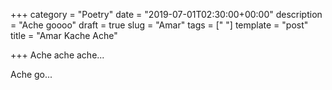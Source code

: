+++
category = "Poetry"
date = "2019-07-01T02:30:00+00:00"
description = "Ache goooo"
draft = true
slug = "Amar"
tags = [" "]
template = "post"
title = "Amar Kache Ache"

+++
Ache ache ache... 

Ache go... 